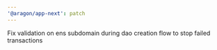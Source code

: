 ```yaml
---
'@aragon/app-next': patch
---
```


Fix validation on ens subdomain during dao creation flow to stop failed transactions
